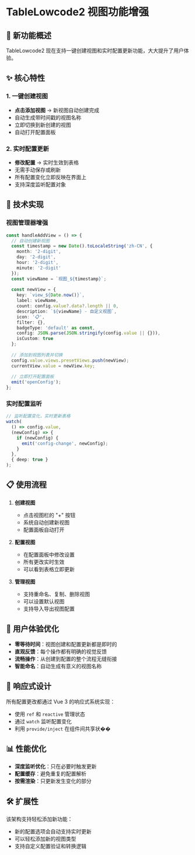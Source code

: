 # TableLowcode2 视图功能增强

## 🚀 新功能概述

TableLowcode2 现在支持一键创建视图和实时配置更新功能，大大提升了用户体验。

## ✨ 核心特性

### 1. 一键创建视图
- **点击添加视图** → 新视图自动创建完成
- 自动生成带时间戳的视图名称
- 立即切换到新创建的视图
- 自动打开配置面板

### 2. 实时配置更新
- **修改配置** → 实时生效到表格
- 无需手动保存或刷新
- 所有配置变化立即反映在界面上
- 支持深度监听配置对象

## 🔧 技术实现

### 视图管理器增强
```typescript
const handleAddView = () => {
  // 自动创建新视图
  const timestamp = new Date().toLocaleString('zh-CN', { 
    month: '2-digit', 
    day: '2-digit', 
    hour: '2-digit', 
    minute: '2-digit' 
  });
  const viewName = `视图_${timestamp}`;
  
  const newView = {
    key: `view_${Date.now()}`,
    label: viewName,
    count: config.value?.data?.length || 0,
    description: `${viewName} - 自定义视图`,
    icon: '📋',
    filter: {},
    badgeType: 'default' as const,
    config: JSON.parse(JSON.stringify(config.value || {})),
    isCustom: true
  };
  
  // 添加到视图列表并切换
  config.value.views.presetViews.push(newView);
  currentView.value = newView.key;
  
  // 立即打开配置面板
  emit('openConfig');
};
```

### 实时配置监听
```typescript
// 监听配置变化，实时更新表格
watch(
  () => config.value,
  (newConfig) => {
    if (newConfig) {
      emit('config-change', newConfig);
    }
  },
  { deep: true }
);
```

## 📋 使用流程

1. **创建视图**
   - 点击视图栏的 "+" 按钮
   - 系统自动创建新视图
   - 配置面板自动打开

2. **配置视图**
   - 在配置面板中修改设置
   - 所有更改实时生效
   - 可以看到表格立即更新

3. **管理视图**
   - 支持重命名、复制、删除视图
   - 可以设置默认视图
   - 支持导入导出视图配置

## 🎯 用户体验优化

- **零等待时间**：视图创建和配置更新都是即时的
- **直观反馈**：每个操作都有明确的视觉反馈
- **流畅操作**：从创建到配置的整个流程无缝衔接
- **智能命名**：自动生成有意义的视图名称

## 🔄 响应式设计

所有配置更改都通过 Vue 3 的响应式系统实现：
- 使用 `ref` 和 `reactive` 管理状态
- 通过 `watch` 监听配置变化
- 利用 `provide/inject` 在组件间共享状��

## 📊 性能优化

- **深度监听优化**：只在必要时触发更新
- **配置缓存**：避免重复的配置解析
- **按需渲染**：只更新发生变化的部分

## 🛠️ 扩展性

该架构支持轻松添加新功能：
- 新的配置选项会自动支持实时更新
- 可以轻松添加新的视图类型
- 支持自定义配置验证和转换逻辑
